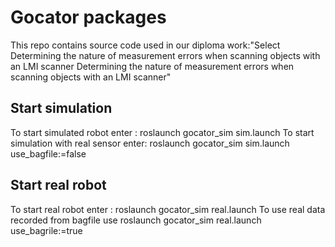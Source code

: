 # Gocator packages
This repo contains source code used in our diploma work:"Select Determining the nature of measurement errors when scanning objects with an LMI scanner Determining the nature of measurement errors when scanning objects with an LMI scanner"

## Start simulation
To start simulated robot enter : roslaunch gocator_sim sim.launch 
To start simulation with real sensor enter: roslaunch gocator_sim sim.launch use_bagfile:=false

## Start real robot
To start real robot enter : roslaunch gocator_sim real.launch
To use real data recorded from bagfile use roslaunch gocator_sim real.launch use_bagrile:=true
